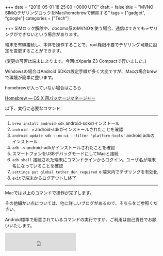 
+++
date = "2016-05-01 18:25:00 +0000 UTC"
draft = false
title = "MVNO SIMのテザリングロックをMac/homebrewで解除する"
tags = ["gadget", "google"]
categories = ["Tech"]

+++
SIMロック解除や、docomo系のMVNOを使う場合、通信はできてもテザリングができないという場合があります。

端末を有線接続し、本体を操作することで、root権限不要でテザリング可能に設定を変更することができます。

(変更の可否は端末によります。今回はXperia Z3 Compactで行いました。)

Windowsの場合はAndroid SDKの設定手順が多く大変ですが、Macの場合brewで環境が簡単に整います。

homebrewが入っていない場合はこちら

<a href="http://brew.sh/index_ja.html">Homebrew — OS X 用パッケージマネージャー</a>

以下、実行に必要なコマンド

<hr/>

<ol>
<li><code>brew install android-sdk</code> android-sdkのインストール</li>
<li><code>android -v</code> android-sdkがインストールされたことを確認</li>
<li><code>android update sdk --no-ui --filter &#39;platform-tools&#39;</code> android adbのインストール</li>
<li><code>adb -v</code> android-adbがインストールされたことを確認</li>
<li>スマートフォンをUSBデバッグモードにしてMacと接続</li>
<li><code>adb shell</code> 接続された端末にコマンドラインからログイン。ユーザ名が端末名になっていることを確認</li>
<li><code>settings put global tether_dun_required 0</code> 端末内でテザリングを有効化</li>
<li><code>exit</code>で端末からログアウトし終了</li>
</ol>


<hr/>

Macでは以上のコマンドで操作が完了します。

その他細かい点については、他に詳しいブログがあるので、そちらをご参照ください。

Android標準で用意されているコマンドの実行ですが、ご利用は自己責任でお願いいたします。

<iframe frameborder="0" allowtransparency="true" height="60" width="234" marginheight="0" scrolling="no" src="http://ad.jp.ap.valuecommerce.com/servlet/htmlbanner?sid=3248018&amp;pid=883723512" marginwidth="0"><script language="javascript" src="http://ad.jp.ap.valuecommerce.com/servlet/jsbanner?sid=3248018&pid=883723512"></script><noscript><a href="http://ck.jp.ap.valuecommerce.com/servlet/referral?sid=3248018&pid=883723512" target="_blank" ><img src="http://ad.jp.ap.valuecommerce.com/servlet/gifbanner?sid=3248018&pid=883723512" height="60" width="234" border="0"></a></noscript></iframe>



